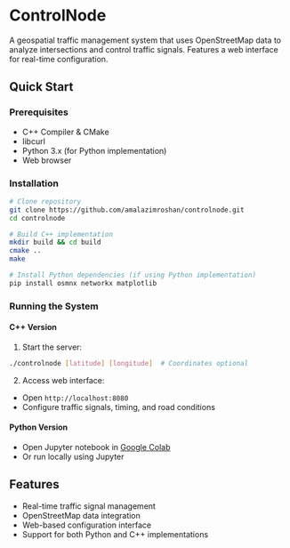 # ControlNode

A geospatial traffic management system that uses OpenStreetMap data to analyze intersections and control traffic signals. Features a web interface for real-time configuration.

## Quick Start

### Prerequisites
- C++ Compiler & CMake
- libcurl
- Python 3.x (for Python implementation)
- Web browser

### Installation

```bash
# Clone repository
git clone https://github.com/amalazimroshan/controlnode.git
cd controlnode

# Build C++ implementation
mkdir build && cd build
cmake ..
make

# Install Python dependencies (if using Python implementation)
pip install osmnx networkx matplotlib
```

### Running the System

#### C++ Version
1. Start the server:
```bash
./controlnode [latitude] [longitude]  # Coordinates optional
```

2. Access web interface:
- Open `http://localhost:8080`
- Configure traffic signals, timing, and road conditions

#### Python Version
- Open Jupyter notebook in [Google Colab](https://colab.research.google.com/github/amalazimroshan/controlnode/blob/main/get_bearings_from_nearest_node_osmnx.ipynb)
- Or run locally using Jupyter

## Features
- Real-time traffic signal management
- OpenStreetMap data integration
- Web-based configuration interface
- Support for both Python and C++ implementations
